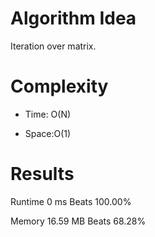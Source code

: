 # Algorithm Idea

Iteration over matrix.

# Complexity

- Time: O(N)

- Space:O(1)

# Results

Runtime
0
ms
Beats
100.00%

Memory
16.59
MB
Beats
68.28%